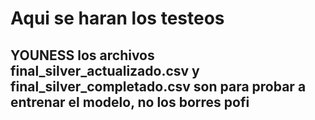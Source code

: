 # Aqui se haran los testeos

## YOUNESS los archivos final_silver_actualizado.csv y final_silver_completado.csv son para probar a entrenar el modelo, no los borres pofi

